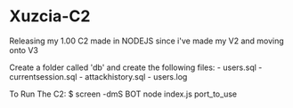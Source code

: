 # Xuzcia-C2
Releasing my 1.00 C2 made in NODEJS since i've made my V2 and moving onto V3


Create a folder called 'db' and create the following files: 
    - users.sql
    - currentsession.sql
    - attackhistory.sql
    - users.log
    
    

To Run The C2:
    $ screen -dmS BOT node index.js port_to_use
    
    
    
